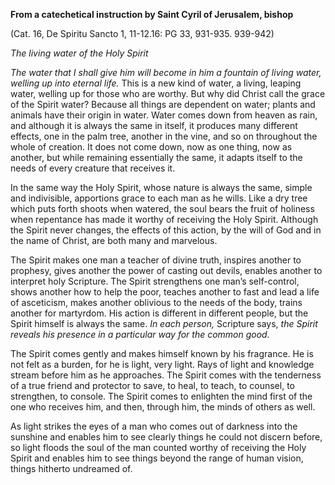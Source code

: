 

**From a catechetical instruction by Saint Cyril of Jerusalem, bishop**

(Cat. 16, De Spiritu Sancto 1, 11-12.16: PG 33, 931-935. 939-942)

_The living water of the Holy Spirit_

_The water that I shall give him will become in him a fountain of living water, welling up into eternal life._ This is a new kind of water, a living, leaping water, welling up for those who are worthy. But why did Christ call the grace of the Spirit water? Because all things are dependent on water; plants and animals have their origin in water. Water comes down from heaven as rain, and although it is always the same in itself, it produces many different effects, one in the palm tree, another in the vine, and so on throughout the whole of creation. It does not come down, now as one thing, now as another, but while remaining essentially the same, it adapts itself to the needs of every creature that receives it.

In the same way the Holy Spirit, whose nature is always the same, simple and indivisible, apportions grace to each man as he wills. Like a dry tree which puts forth shoots when watered, the soul bears the fruit of holiness when repentance has made it worthy of receiving the Holy Spirit. Although the Spirit never changes, the effects of this action, by the will of God and in the name of Christ, are both many and marvelous.

The Spirit makes one man a teacher of divine truth, inspires another to prophesy, gives another the power of casting out devils, enables another to interpret holy Scripture. The Spirit strengthens one man’s self-control, shows another how to help the poor, teaches another to fast and lead a life of asceticism, makes another oblivious to the needs of the body, trains another for martyrdom. His action is different in different people, but the Spirit himself is always the same. _In each person,_ Scripture says, _the Spirit reveals his presence in a particular way for the common good._

The Spirit comes gently and makes himself known by his fragrance. He is not felt as a burden, for he is light, very light. Rays of light and knowledge stream before him as he approaches. The Spirit comes with the tenderness of a true friend and protector to save, to heal, to teach, to counsel, to strengthen, to console. The Spirit comes to enlighten the mind first of the one who receives him, and then, through him, the minds of others as well.

As light strikes the eyes of a man who comes out of darkness into the sunshine and enables him to see clearly things he could not discern before, so light floods the soul of the man counted worthy of receiving the Holy Spirit and enables him to see things beyond the range of human vision, things hitherto undreamed of.

